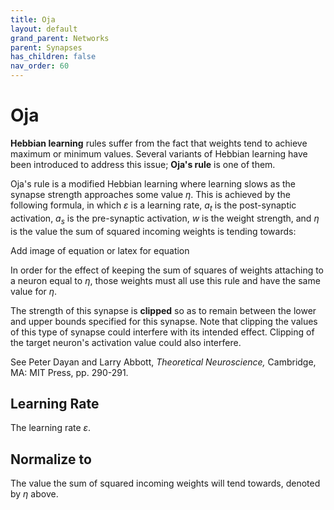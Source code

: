 ```yaml
---
title: Oja
layout: default
grand_parent: Networks
parent: Synapses
has_children: false
nav_order: 60
---
```


# Oja

**Hebbian learning** rules suffer from the fact that weights tend to achieve maximum or minimum values. Several variants of Hebbian learning have been introduced to address this issue; **Oja's rule** is one of them.

Oja's rule is a modified Hebbian learning where learning slows as the synapse strength approaches some value *η*. This is achieved by the following formula, in which *ε* is a learning rate, *a<sub>t</sub>* is the post-synaptic activation, *a<sub>s</sub>* is the pre-synaptic activation, *w* is the weight strength, and *η* is the value the sum of squared incoming weights is tending towards:

<!-- TODO --> Add image of equation or latex for equation  

In order for the effect of keeping the sum of squares of weights attaching to a neuron equal to *η*, those weights must all use this rule and have the same value for *η*.

The strength of this synapse is **clipped** so as to remain between the lower and upper bounds specified for this synapse. Note that clipping the values of this type of synapse could interfere with its intended effect. Clipping of the target neuron's activation value could also interfere.

See Peter Dayan and Larry Abbott, *Theoretical Neuroscience,* Cambridge, MA: MIT Press, pp. 290-291.

## Learning Rate

The learning rate *ε*.

## Normalize to

The value the sum of squared incoming weights will tend towards, denoted by *η* above.